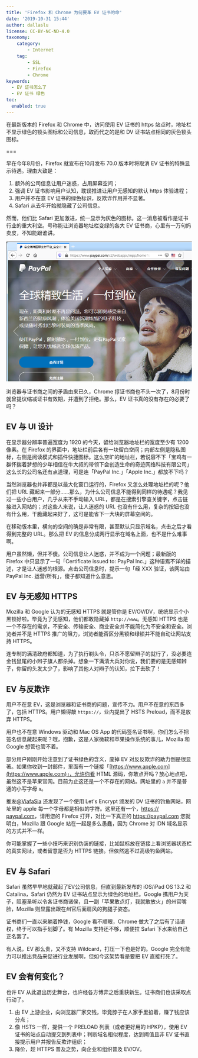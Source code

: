 ```yaml
---
title: 'Firefox 和 Chrome 为何要革 EV 证书的命'
date: '2019-10-31 15:44'
author: dallaslu
license: CC-BY-NC-ND-4.0
taxonomy:
    category:
        - Internet
    tag:
        - SSL
        - Firefox
        - Chrome
keywords:
  - EV 证书怎么了
  - EV 证书 绿色
toc:
  enabled: true
---
```


在最新版本的 Firefox 和 Chrome 中，访问使用 EV 证书的 https 站点时，地址栏不显示绿色的锁头图标和公司信息，取而代之的是和 DV 证书站点相同的灰色锁头图标。

===

早在今年8月份，Firefox 就宣布在10月发布 70.0 版本时将取消 EV 证书的特殊显示待遇。理由大致是：

1. 额外的公司信息让用户迷惑，占用屏幕空间；
2. 强调 EV 证书影响用户认知，耽误推进让用户无感知的默认 https 体验进程；
3. 用户并不在意 EV 证书的绿色标识，反欺诈作用并不显著。
4. Safari 从去年开始就隐藏了公司信息。

然而，他们比 Safari 更加激进，统一显示为灰色的图标。这一消息被看作是证书行业的重大利空。号称能让浏览器地址栏变绿的各大 EV 证书商，心里有一万句妈卖皮，不知能跟谁讲。

![firefox-paypal](firefox-paypal.png "firefox-paypal")

浏览器与证书商之间的矛盾由来已久，Chrome 㨃证书商也不头一次了，8月份时就曾提议缩减证书有效期，并遭到了拒绝。那么，EV 证书真的没有存在的必要了吗？

## EV 与 UI 设计

在显示器分辨率普遍宽度为 1920 的今天，留给浏览器地址栏的宽度至少有 1200 像素。在 Firefox 的界面中，地址栏前后各有一块留白空间；内部左侧是隐私图标，右侧是阅读模式和插件快捷图标。这么空旷的地址栏，若说容不下「宝鸡有一群怀揣着梦想的少年相信在牛大叔的带领下会创造生命的奇迹网络科技有限公司」这么长的公司名还有点道理，可是连「PayPal Inc.」「Apple Inc.」都放不下吗？

当然浏览器也并非都是以最大化窗口运行的，Firefox 又怎么处理地址栏的呢？他们把 URL 藏起来一部分……那么，为什么公司信息不能得到同样的待遇呢？我见过一些小白用户，几乎从来不手动输入 URL，都是在搜索引擎查关键字，点击链接进入网站的；对这些人来说，让人迷惑的 URL 也没有什么用，复杂的按钮也没有什么用，干脆藏起来好了，这可是能省下一大块的屏幕空间的。

在移动版本里，横向的空间的确是非常有限，甚至默认只显示域名，点击之后才看得到完整的 URL。那么把 EV 的信息分成两行显示在域名上面，也不是什么难事啊。

用户虽然懒，但并不傻。公司信息让人迷惑，并不成为一个问题；最新版的 Firefox 中只显示了一句「Certificate issued to: PayPal Inc.」这种语焉不详的描述，才是让人迷惑的根源。点击公司信息时，提示一句「经 XXX 验证，该网站由 PayPal Inc. 运营/所有」，傻子都知道什么意思。

## EV 与无感知 HTTPS

Mozilla 和 Google 认为的无感知 HTTPS 就是管你是 EV/OV/DV，统统显示个小黑锁好啦。毕竟为了无感知，他们都敢隐藏掉 `http://www`。无感知 HTTPS 也是一个不存在的需求，不安全、传输安全、商业安全并不能简化为不安全和安全。浏览者并不是 HTTPS 推广的阻力，浏览者能否区分黑锁和绿锁并不能自动让网站支持 HTTPS。

连专制的满清政府都知道，为了执行剃头令，只杀不愿留辫子的就行了，没必要连金钱鼠尾的小辫子旗人都杀掉。想象一下满清大兵对你说，我们要的是无感知辫子，你留的头发太少了，影响了其他人对辫子的认知，拉下去砍了！

## EV 与反欺诈

用户不在意 EV，这是浏览器和证书商的问题，宣传不力。用户不在意的东西多了，包括 HTTPS。用户懒得敲 `https://`，业内提出了 HSTS Preload，而不是放弃 HTTPS。

用户也不在意 Windows 驱动和 Mac OS App 的代码签名证书啊，你们怎么不把签名信息藏起来呢？哦，抱歉，这是人家微软和苹果操作系统的事儿，Mozilla 和 Google 想管也管不着。

部分用户刚刚开始注意到了证书绿色的含义，废掉 EV 对反反欺诈的助力倒是很显著。如果你收到一封邮件，里面有一个链接「[https://www.apple.com](https://www.аpple.com)」，允许你看 HTML 源码，你敢点开吗？放心地点吧，虽然这不是苹果官网。目前为止这还是一个不存在的网站。网址里的 `а` 并不是普通的小写字母 `a`。

推友[@ViafaSia](https://twitter.com/ViafaSia/status/854051035580481536) 还发现了一个使用 Let's Encrypt 颁发的 DV 证书的钓鱼网站，网址里的 apple 每一个字母都是相似的字符。这里还有一个，<https://раураӏ.com>，请用您的 Firefox 打开，对比一下真正的 <https://paypal.com> 您就明白，Mozilla 跟 Google 站在一起是多么愚蠢，因为 Chrome 对 IDN 域名显示的方式并不一样。

你可能掌握了一些小技巧来识别伪装的链接，比如鼠标放在链接上看浏览器状态栏的真实网址，或者留意是否为 HTTPS 链接。但依然逃不过高级钓鱼网站。

## EV 与 Safari

Safari 虽然早早地就藏起了EV公司信息，但直到最新发布的 iOS/iPad OS 13.2 和 Catalina，Safari 仍然为 EV 证书站点显示为绿色的地址栏。Google 携用户为天子，阻塞圣听以令各证书商诸侯，且一副「苹果敢点灯，我就敢放火」的州官嘴脸，Mozilla 则显露出跟在州官后面扇风的狗腿子姿态。

证书商们一直以来躺着挣钱，Google 看不顺眼，Chrome 做大了之后有了话语权，终于可以指手划脚了。有 Mozilla 支持还不够，顺便拉 Safari 下水来给自己正名罢了。

有人说，EV 那么贵，又不支持 Wildcard，打压一下也是好的。Google 完全有能力可以推出竞品来促进行业发展啊，但如今这架势看是要把 EV 直接打死了。

## EV 会有何变化？

也许 EV 从此退出历史舞台，也许经各方博弈之后重获新生。证书商们也该采取点行动了。

1.   由 EV 上游企业，向浏览器厂家交钱，毕竟脖子在人家手里掐着，赚了钱应该分点；
2.   像 HSTS 一样，提供一个 PRELOAD 列表（或者更好用的 HPKP），使用 EV 证书的站点自动提交到列表中；判断域名相似程度，达到阈值且非 EV 证书直接提示用户并报告反欺诈组织；
3.   降价，趁 HTTPS 普及之势，向企业和组织普及 EV/OV。
